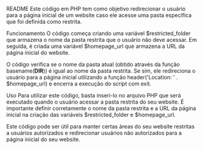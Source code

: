 README
Este código em PHP tem como objetivo redirecionar o usuário para a página inicial de um website caso ele acesse uma pasta específica que foi definida como restrita.

Funcionamento
O código começa criando uma variável $restricted_folder que armazena o nome da pasta restrita que o usuário não deve acessar. Em seguida, é criada uma variável $homepage_url que armazena a URL da página inicial do website.

O código verifica se o nome da pasta atual (obtido através da função basename(__DIR__)) é igual ao nome da pasta restrita. Se sim, ele redireciona o usuário para a página inicial utilizando a função header('Location: ' . $homepage_url) e encerra a execução do script com exit.

Uso
Para utilizar este código, basta inseri-lo no arquivo PHP que será executado quando o usuário acessar a pasta restrita do seu website. É importante definir corretamente o nome da pasta restrita e a URL da página inicial na criação das variáveis $restricted_folder e $homepage_url.

Este código pode ser útil para manter certas áreas do seu website restritas a usuários autorizados e redirecionar usuários não autorizados para a página inicial do seu website.

